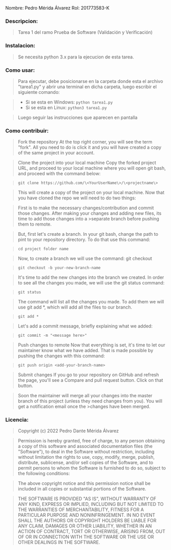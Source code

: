 Nombre: Pedro Mérida Álvarez   Rol: 201773583-K

### Descripcion:
>Tarea 1 del ramo Prueba de Software (Validación y Verificación)

### Instalacion:
>Se necesita python 3.x para la ejecucion de esta tarea.

### Como usar:
>Para ejecutar, debe posicionarse en la carpeta donde esta el archivo "tarea1.py" y abrir una terminal en dicha carpeta, luego escribir el siguiente comando:

  > - Si se esta en Windows: `python tarea1.py`
  > - Si se esta en Linux: `python3 tarea1.py`

>Luego seguir las instrucciones que aparecen en pantalla

### Como contribuir:
>Fork the repository
>At the top right corner, you will see the term "fork". All you need to do is click it and you will have created a copy of the same project in your account.

>Clone the project into your local machine
>Copy the forked project URL, and proceed to your local machine where you will open git bash, and proceed with the command below:

>`git clone https://github.com/\<YourUserName\>/\<projectname\>`

>This will create a copy of the project on your local machine. Now that you have cloned the repo we will need to do two things:

>First is to make the necessary changes/contribution and commit those changes. After making your changes and adding new files, its time to add those changes into a >separate branch before pushing them to remote.

>But, first let's create a branch. In your git bash, change the path to pint to your repository directory. To do that use this command:

>`cd project folder name`

>Now, to create a branch we will use the command: git checkout

>`git checkout -b your-new-branch-name`

>It's time to add the new changes into the branch we created. In order to see all the changes you made, we will use the git status command:

>`git status`

>The command will list all the changes you made. To add them we will use git add *, which will add all the files to our branch.

>`git add *`

>Let's add a commit message, briefly explaining what we added:

>`git commit -m "<message here>"`

>Push changes to remote
>Now that everything is set, it's time to let our maintainer know what we have added. That is made possible by pushing the changes with this command:

>`git push origin <add-your-branch-name>`

>Submit changes
>If you go to your repository on GitHub and refresh the page, you'll see a Compare and pull request button. Click on that button.

>Soon the maintainer will merge all your changes into the master branch of this project (unless they need changes from you). You will get a notification email once the >changes have been merged.

### Licencia:
>Copyright (c) 2022 Pedro Dante Mérida Álvarez

>Permission is hereby granted, free of charge, to any person obtaining a copy
>of this software and associated documentation files (the "Software"), to deal
>in the Software without restriction, including without limitation the rights
>to use, copy, modify, merge, publish, distribute, sublicense, and/or sell
>copies of the Software, and to permit persons to whom the Software is
>furnished to do so, subject to the following conditions:

>The above copyright notice and this permission notice shall be included in all
>copies or substantial portions of the Software.

>THE SOFTWARE IS PROVIDED "AS IS", WITHOUT WARRANTY OF ANY KIND, EXPRESS OR
>IMPLIED, INCLUDING BUT NOT LIMITED TO THE WARRANTIES OF MERCHANTABILITY,
>FITNESS FOR A PARTICULAR PURPOSE AND NONINFRINGEMENT. IN NO EVENT SHALL THE
>AUTHORS OR COPYRIGHT HOLDERS BE LIABLE FOR ANY CLAIM, DAMAGES OR OTHER
>LIABILITY, WHETHER IN AN ACTION OF CONTRACT, TORT OR OTHERWISE, ARISING FROM,
>OUT OF OR IN CONNECTION WITH THE SOFTWARE OR THE USE OR OTHER DEALINGS IN THE
>SOFTWARE.
